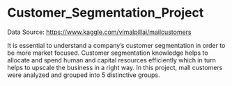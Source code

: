 # Customer_Segmentation_Project

Data Source: https://www.kaggle.com/vimalpillai/mailcustomers

It is essential to understand a company’s customer segmentation in order to be more market focused. Customer segmentation knowledge helps to allocate and spend human and capital resources efficiently which in turn helps to upscale the business in a right way. In this project, mall customers were analyzed and grouped into 5 distinctive groups.

